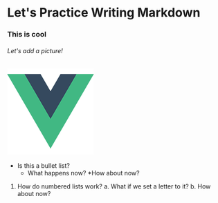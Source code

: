 # Let's Practice Writing Markdown
### This is cool

###### Let's add a picture!

![Test Image](/src/assets/logo.png)

* Is this a bullet list?
   * What happens now?
      *How about now?

1. How do numbered lists work?
   a. What if we set a letter to it?
   b. How about now?


